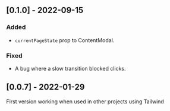 ## [0.1.0] - 2022-09-15
### Added
- `currentPageState` prop to ContentModal.
### Fixed
- A bug where a slow transition blocked clicks.

## [0.0.7] - 2022-01-29
First version working when used in other projects using Tailwind